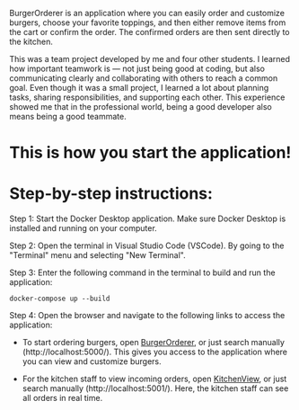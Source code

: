 BurgerOrderer is an application where you can easily order and customize burgers, choose your favorite toppings, and then either remove items from the cart or confirm the order. The confirmed orders are then sent directly to the kitchen.

This was a team project developed by me and four other students. I learned how important teamwork is — not just being good at coding, but also communicating clearly and collaborating with others to reach a common goal. Even though it was a small project, I learned a lot about planning tasks, sharing responsibilities, and supporting each other. This experience showed me that in the professional world, being a good developer also means being a good teammate.

# This is how you start the application!

# Step-by-step instructions:
Step 1: Start the Docker Desktop application. Make sure Docker Desktop is installed and running on your computer.

Step 2: Open the terminal in Visual Studio Code (VSCode). By going to the "Terminal" menu and selecting "New Terminal".

Step 3: Enter the following command in the terminal to build and run the application:
```
docker-compose up --build
```

Step 4: Open the browser and navigate to the following links to access the application:
 - To start ordering burgers, open [BurgerOrderer](http://localhost:5000), or just search manually (http://localhost:5000/). This gives you access to the application where you can view and customize burgers.

 - For the kitchen staff to view incoming orders, open [KitchenView](http://localhost:5001), or just search manually (http://localhost:5001/). Here, the kitchen staff can see all orders in real time.
